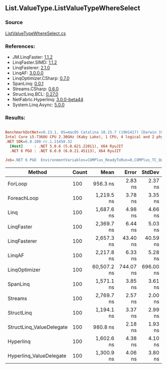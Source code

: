 ﻿## List.ValueType.ListValueTypeWhereSelect

### Source
[ListValueTypeWhereSelect.cs](../LinqBenchmarks/List/ValueType/ListValueTypeWhereSelect.cs)

### References:
- JM.LinqFaster: [1.1.2](https://www.nuget.org/packages/JM.LinqFaster/1.1.2)
- LinqFaster.SIMD: [1.1.2](https://www.nuget.org/packages/LinqFaster.SIMD/1.0.3)
- LinqFasterer: [2.1.0](https://www.nuget.org/packages/LinqFasterer/2.1.0)
- LinqAF: [3.0.0.0](https://www.nuget.org/packages/LinqAF/3.0.0.0)
- LinqOptimizer.CSharp: [0.7.0](https://www.nuget.org/packages/LinqOptimizer.CSharp/0.7.0)
- SpanLinq: [0.0.1](https://www.nuget.org/packages/SpanLinq/0.0.1)
- Streams.CSharp: [0.6.0](https://www.nuget.org/packages/Streams.CSharp/0.6.0)
- StructLinq.BCL: [0.27.0](https://www.nuget.org/packages/StructLinq/0.27.0)
- NetFabric.Hyperlinq: [3.0.0-beta44](https://www.nuget.org/packages/NetFabric.Hyperlinq/3.0.0-beta44)
- System.Linq.Async: [5.0.0](https://www.nuget.org/packages/System.Linq.Async/5.0.0)

### Results:
``` ini

BenchmarkDotNet=v0.13.1, OS=macOS Catalina 10.15.7 (19H1417) [Darwin 19.6.0]
Intel Core i5-7360U CPU 2.30GHz (Kaby Lake), 1 CPU, 4 logical and 2 physical cores
.NET SDK=6.0.100-rc.1.21458.32
  [Host]     : .NET 5.0.6 (5.0.621.22011), X64 RyuJIT
  .NET 6 PGO : .NET 6.0.0 (6.0.21.45113), X64 RyuJIT

Job=.NET 6 PGO  EnvironmentVariables=COMPlus_ReadyToRun=0,COMPlus_TC_QuickJitForLoops=1,COMPlus_TieredPGO=1  Runtime=.NET 6.0  

```
|                   Method | Count |        Mean |     Error |    StdDev |         Ratio | RatioSD |   Gen 0 |   Gen 1 | Allocated |
|------------------------- |------ |------------:|----------:|----------:|--------------:|--------:|--------:|--------:|----------:|
|                  ForLoop |   100 |    956.3 ns |   2.83 ns |   2.37 ns |      baseline |         |       - |       - |         - |
|              ForeachLoop |   100 |  1,219.5 ns |   3.78 ns |   3.35 ns |  1.28x slower |   0.01x |       - |       - |         - |
|                     Linq |   100 |  1,687.6 ns |   4.98 ns |   4.66 ns |  1.77x slower |   0.01x |  0.1793 |       - |     376 B |
|               LinqFaster |   100 |  2,369.7 ns |   6.44 ns |   5.03 ns |  2.48x slower |   0.01x |  3.8605 |       - |   8,088 B |
|             LinqFasterer |   100 |  2,657.3 ns |  43.40 ns |  40.59 ns |  2.78x slower |   0.04x |  6.4087 |       - |  13,416 B |
|                   LinqAF |   100 |  2,217.8 ns |   6.33 ns |   5.28 ns |  2.32x slower |   0.01x |       - |       - |         - |
|            LinqOptimizer |   100 | 60,507.2 ns | 744.07 ns | 696.00 ns | 63.28x slower |   0.69x | 57.7393 | 19.1650 | 157,275 B |
|                 SpanLinq |   100 |  1,571.1 ns |   3.85 ns |   3.61 ns |  1.64x slower |   0.01x |       - |       - |         - |
|                  Streams |   100 |  2,769.7 ns |   2.57 ns |   2.00 ns |  2.90x slower |   0.01x |  0.4768 |       - |   1,000 B |
|               StructLinq |   100 |  1,194.1 ns |   3.37 ns |   2.99 ns |  1.25x slower |   0.00x |  0.0343 |       - |      72 B |
| StructLinq_ValueDelegate |   100 |    980.8 ns |   2.18 ns |   1.93 ns |  1.03x slower |   0.00x |       - |       - |         - |
|                Hyperlinq |   100 |  1,602.6 ns |   4.38 ns |   4.10 ns |  1.68x slower |   0.00x |       - |       - |         - |
|  Hyperlinq_ValueDelegate |   100 |  1,300.9 ns |   4.06 ns |   3.80 ns |  1.36x slower |   0.01x |       - |       - |         - |

